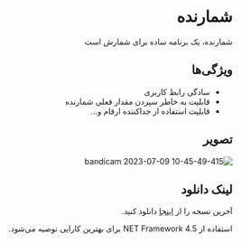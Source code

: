 <div dir='rtl' align='right'>

# شمارنده
شمارنده، یک برنامه ساده برای شمارش است

## ویژگی‌ها
* سادگی رابط کاربری
* قابلیت به خاطر سپردن مقدار فعلی شمارنده
* قابلیت استفاده از جداکننده ارقام و...

## تصویر

![bandicam 2023-07-09 10-45-49-415](https://github.com/Wirmaple73/Counter/assets/71328992/daddf2bd-64ef-48a2-abba-2fd2e0d295bd)


## لینک دانلود
آخرین نسخه را از [اینجا](https://github.com/Wirmaple73/Counter/releases/latest) دانلود کنید.

استفاده از NET Framework 4.5 برای بهترین کارایی توصیه می‌شود.

</div>
